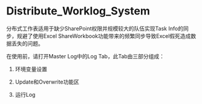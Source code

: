 # Distribute_Worklog_System

分布式工作表适用于缺少SharePoint权限并规模较大的队伍实现Task Info的同步，规避了使用Excel ShareWorkbook功能带来的频繁同步导致Excel假死造成数据丢失的问题。

在使用前，请打开Master Log中的Log Tab，此Tab由三部分组成：

  1. 环境变量设置
    
    
  2. Update和Overwrite功能区
    
  
  3. 运行Log
    
